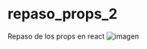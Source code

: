 # repaso_props_2
 Repaso de los props en react
![imagen](https://user-images.githubusercontent.com/23528473/176558741-075d3149-8e37-4d3f-918f-b3017b1a62a9.png)
